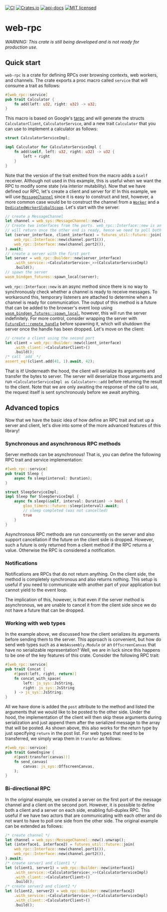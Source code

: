 [![CI](https://github.com/allsey87/web-rpc/actions/workflows/test.yaml/badge.svg)](https://github.com/allsey87/web-rpc/actions)
[![Crates.io](https://img.shields.io/crates/v/web-rpc.svg)](https://crates.io/crates/web-rpc)
[![api-docs](https://docs.rs/web-rpc/badge.svg)](https://docs.rs/web-rpc/)
[![MIT licensed](https://img.shields.io/badge/license-MIT-blue.svg)](LICENSE)

# web-rpc
*WARNING: This crate is still being developed and is not ready for production use.*

## Quick start
`web-rpc` is a crate for defining RPCs over browsing contexts, web workers, and channels. The crate exports a proc macro called `service` that will consume a trait as follows:
```rust
#[web_rpc::service]
pub trait Calculator {
    fn add(left: u32, right: u32) -> u32;
}
```
This macro is based on Google's [tarpc](https://github.com/google/tarpc) and will generate the structs `CalculatorClient`, `CalculatorService`, and a new trait `Calculator` that you can use to implement a calculator as follows:
```rust
struct CalculatorServiceImpl;

impl Calculator for CalculatorServiceImpl {
    fn add(&self, left: u32, right: u32) -> u32 {
        left + right
    }
}
```
Note that the version of the trait emitted from the macro adds a `&self` receiver. Although not used in this example, this is useful when we want the RPC to modify some state (via interior mutability). Now that we have defined our RPC, let's create a client and server for it! In this example, we will use [`MessageChannel`](https://docs.rs/web-sys/latest/web_sys/struct.MessageChannel.html) since it is easy to construct and test, however, a more common case would be to construct the channel from a [`Worker`](https://docs.rs/web-sys/latest/web_sys/struct.Worker.html) and a [`DedicatedWorkerGlobalScope`](https://docs.rs/web-sys/latest/web_sys/struct.DedicatedWorkerGlobalScope.html). Let's start with the server:
```rust
// create a MessageChannel
let channel = web_sys::MessageChannel::new();
// Create two interfaces from the ports. web_rpc::Interface::new is an async method that
// will return once the other end is ready, hence we need to poll both at the same time
let (server_interface, client_interface) = futures_util::future::join(
    web_rpc::Interface::new(channel.port1()),
    web_rpc::Interface::new(channel.port2()),
).await;
// create a server with the first port
let server = web_rpc::Builder::new(server_interface)
    .with_service::<CalculatorService<_>>(CalculatorServiceImpl)
    .build();
// spawn the server
wasm_bindgen_futures::spawn_local(server);
```
`web_rpc::Interface::new` is an async method since there is no way to synchronously check whether a channel is ready to receive messages. To workaround this, temporary listeners are attached to determine when a channel is ready for communication. The output of this method is a future that can be added to the browser's event loop using [`wasm_bindgen_futures::spawn_local`](https://docs.rs/wasm-bindgen-futures/latest/wasm_bindgen_futures/fn.spawn_local.html), however, this will run the server indefinitely. For more control, consider wrapping the server with [`FutureExt::remote_handle`](https://docs.rs/futures/latest/futures/future/trait.FutureExt.html#method.remote_handle) before spawning it, which will shutdown the server once the handle has been dropped. Let's move on the client:
```rust
// create a client using the second port
let client = web_rpc::Builder::new(client_interface)
    .with_client::<CalculatorClient>()
    .build();
/* call `add` */
assert_eq!(client.add(41, 1).await, 42);
```
That is it! Underneath the hood, the client will serialize its arguments and transfer the bytes to server. The server will deserialize those arguments and run `<CalculatorServiceImpl as Calculator>::add` before returning the result to the client. Note that we are only awaiting the response of the call to `add`, the request itself is sent synchronously before we await anything.

## Advanced topics
Now that we have the basic idea of how define an RPC trait and set up a server and client, let's dive into some of the more advanced features of this library!

### Synchronous and asynchronous RPC methods
Server methods can be asynchronous! That is, you can define the following RPC trait and service implementation:

```rust
#[web_rpc::service]
pub trait Sleep {
    async fn sleep(interval: Duration);
}

struct SleepServiceImpl;
impl Sleep for SleepServiceImpl {
    async fn sleep(&self, interval: Duration) -> bool {
        gloo_timers::future::sleep(interval).await;
        // sleep completed (was not cancelled)
        true
    }
}
```
Asynchronous RPC methods are run concurrently on the server and also support cancellation if the future on the client side is dropped. However, such a future is only returned from a client method if the RPC returns a value. Otherwise the RPC is considered a notification.

### Notifications
Notifications are RPCs that do not return anything. On the client side, the method is completely synchronous and also returns nothing. This setup is useful if you need to communicate with another part of your application but cannot yield to the event loop.

The implication of this, however, is that even if the server method is asynchronous, we are unable to cancel it from the client side since we do not have a future that can be dropped.

### Working with web types
In the example above, we discussed how the client serializes its arguments before sending them to the server. This approach is convenient, but how do send web types such as a `WebAssembly.Module` or an `OffscreenCanvas` that have no serializable representation? Well, we are in luck since this happens to be one of the key features of this crate. Consider the following RPC trait:
```rust
#[web_rpc::service]
pub trait Concat {
    #[post(left, right, return)]
    fn concat_with_space(
        left: js_sys::JsString,
        right: js_sys::JsString
    ) -> js_sys::JsString;
}
```
All we have done is added the `post` attribute to the method and listed the arguments that we would like to be posted to the other side. Under the hood, the implementation of the client will then skip these arguments during serialization and just append them after the serialized message to the array that will be posted. As shown above, this also works for the return type by just specifying `return` in the post list. For web types that need to be transferred, we simply wrap them in `transfer` as follows:
```rust
#[web_rpc::service]
pub trait GameEngine {
    #[post(transfer(canvas))]
    fn send_canvas(
        canvas: js_sys::OffscreenCanvas,
    );
}
```
### Bi-directional RPC
In the original example, we created a server on the first port of the message channel and a client on the second port. However, it is possible to define both a client and a server on each side, enabling full-duplex RPC. This useful if we have two actors that are communicating with each other and do not want to have to poll one side from the other side. The original example can be extended as follows:
```rust
/* create channel */
let channel = web_sys::MessageChannel::new().unwrap();
let (interface1, interface2) = futures_util::future::join(
    web_rpc::Interface::new(channel.port1()),
    web_rpc::Interface::new(channel.port2()),
).await;
/* create server1 and client1 */
let (client1, server1) = web_rpc::Builder::new(interface1)
    .with_service::<CalculatorService<_>>(CalculatorServiceImpl)
    .with_client::<CalculatorClient>()
    .build();
/* create server2 and client2 */
let (client2, server2) = web_rpc::Builder::new(interface2)
    .with_service::<CalculatorService<_>>(CalculatorServiceImpl)
    .with_client::<CalculatorClient>()
    .build();
```



